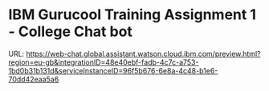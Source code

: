 # IBM Gurucool Training Assignment 1 - College Chat bot

URL: https://web-chat.global.assistant.watson.cloud.ibm.com/preview.html?region=eu-gb&integrationID=48e40ebf-fadb-4c7c-a753-1bd0b31b131d&serviceInstanceID=96f5b676-6e8a-4c48-b1e6-70dd42eaa5a6 
